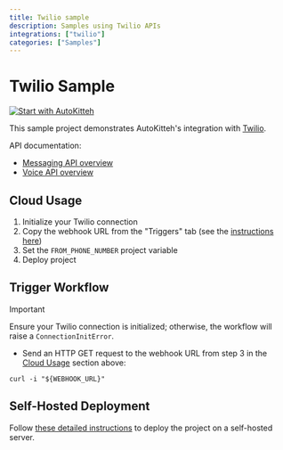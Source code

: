 ```yaml
---
title: Twilio sample
description: Samples using Twilio APIs
integrations: ["twilio"]
categories: ["Samples"]
---
```


# Twilio Sample

[![Start with AutoKitteh](https://autokitteh.com/assets/autokitteh-badge.svg)](https://app.autokitteh.cloud/template?template-name=samples/twilio)

This sample project demonstrates AutoKitteh's integration with
[Twilio](https://www.twilio.com).

API documentation:

- [Messaging API overview](https://www.twilio.com/docs/messaging/api)
- [Voice API overview](https://www.twilio.com/docs/voice/api)

## Cloud Usage

1. Initialize your Twilio connection
2. Copy the webhook URL from the "Triggers" tab (see the [instructions here](https://docs.autokitteh.com/get_started/deployment#webhook-urls))
3. Set the `FROM_PHONE_NUMBER` project variable
4. Deploy project

## Trigger Workflow

> [!IMPORTANT]
> Ensure your Twilio connection is initialized; otherwise, the workflow will raise a `ConnectionInitError`.

- Send an HTTP GET request to the webhook URL from step 3 in the [Cloud Usage](#cloud-usage) section above:

```shell
curl -i "${WEBHOOK_URL}"
```

## Self-Hosted Deployment

Follow [these detailed instructions](https://docs.autokitteh.com/get_started/deployment) to deploy the project on a self-hosted server.
